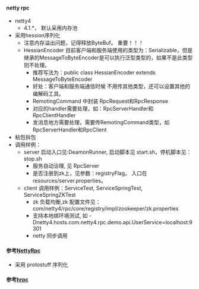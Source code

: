 
#### netty rpc
* netty4 
    * 4.1.*， 默认采用内存池
* 采用hession序列化
    * 注意内存溢出问题，记得释放ByteBuf。  重要！！！
    * HessianEncoder 目前客户端和服务端使用的类型为：Serializable，但是继承的MessageToByteEncoder是可以执行泛型类型的，如果不是此类型则不处理。 
       * 推荐写法为：public class HessianEncoder extends MessageToByteEncoder<RemotingCommand>
       * 好处：客户端和服务端通信时候 不用传其他类型，还可以设置其他的编解码工具。
       * RemotingCommand 中封装 RpcRequest和RpcResponse
       * 对应的handler需要处理，如：RpcServerHandler和RpcClientHandler
       * 发消息地方需要处理，需要传RemotingCommand类型，如RpcServerHandler和RpcClient
* 粘包拆包
* 调用样例：
    * server 启动入口见:DeamonRunner, 启动脚本见 start.sh，停机脚本见：stop.sh
        * 服务自动治理, 见 RpcServer
        * 是否注册到zk上，见参数：registryFlag， 入口在 resources/server.properties。
    * client 调用样例：ServiceTest, ServiceSpringTest, ServiceSpringZKTest
        * zk 负载均衡,zk 配置文件见：com/netty4/rpc/core/registry/impl/zookeeper/zk.properties
        * 支持本地绑环境测试, 如 -Dnetty4.hosts.com.netty4.rpc.demo.api.UserService=localhost:9301
        * netty 同步调用


#### 参考[NettyRpc](https://github.com/luxiaoxun/NettyRpc)
* 采用 protostuff 序列化

#### 参考[hrpc](https://github.com/hshenCode/hrpc)
